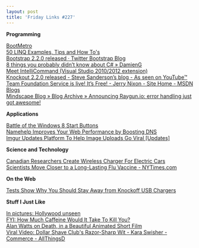 ```yaml
---
layout: post
title: 'Friday Links #227'
---
```

**Programming**

[BootMetro](http://aozora.github.com/bootmetro/index.html)   
[50 LINQ Examples, Tips and How To's](http://www.dotnetcurry.com/ShowArticle.aspx?ID=727)   
[Bootstrap 2.2.0 released · Twitter Bootstrap Blog](http://blog.getbootstrap.com/2012/10/29/bootstrap-2-2-0-released/)   
[8 things you probably didn’t know about C# » DamienG](http://damieng.com/blog/2012/10/29/8-things-you-probably-didnt-know-about-csharp)   
[Meet IntelliCommand (Visual Studio 2010/2012 extension)](http://outcoldman.com/en/blog/show/326)   
[Knockout 2.2.0 released - Steve Sanderson’s blog - As seen on YouTube™](http://blog.stevensanderson.com/2012/10/29/knockout-2-2-0-released/)   
[Team Foundation Service is live! It’s Free! - Jerry Nixon - Site Home - MSDN Blogs](http://blogs.msdn.com/b/jerrynixon/archive/2012/10/31/team-foundation-service-is-live.aspx)   
[Mindscape Blog » Blog Archive » Announcing Raygun.io: error handling just got awesome!](http://www.mindscapehq.com/blog/index.php/2012/10/29/announcing-raygun-io-error-handling-just-got-awesome/)

**Applications**

[Battle of the Windows 8 Start Buttons](http://www.labnol.org/software/windows-8-start-button/26465/)   
[Namehelp Improves Your Web Performance by Boosting DNS](http://updates.lifehacker.com/post/34762869867/namehelp-improves-your-web-performance-by-boosting-dns)   
[Imgur Updates Platform To Help Image Uploads Go Viral [Updates]](http://www.makeuseof.com/tag/imgur-updates-platform-user-content-viral-updates/)

**Science and Technology**

[Canadian Researchers Create Wireless Charger For Electric Cars](http://hardware.slashdot.org/story/12/10/28/1413258/canadian-researchers-create-wireless-charger-for-electric-cars)   
[Scientists Move Closer to a Long-Lasting Flu Vaccine - NYTimes.com](http://www.nytimes.com/2012/10/30/science/scientists-move-closer-to-a-long-lasting-flu-vaccine.html?_r=0)

**On the Web**

[Tests Show Why You Should Stay Away from Knockoff USB Chargers](http://updates.lifehacker.com/post/34723084079/tests-show-why-you-should-stay-away-from-knockoff-usb)

**Stuff I Just Like**

[In pictures: Hollywood unseen](http://www.bbc.co.uk/news/in-pictures-19947444)   
[FYI: How Much Caffeine Would It Take To Kill You?](http://www.popsci.com/science/article/2012-10/fyi-how-much-caffeine-would-it-take-kill-you)   
[Alan Watts on Death, in a Beautiful Animated Short Film](http://www.brainpickings.org/index.php/2012/10/31/alan-watts-on-death/)   
[Viral Video: Dollar Shave Club's Razor-Sharp Wit - Kara Swisher - Commerce - AllThingsD](http://allthingsd.com/20120307/viral-video-dollar-shave-clubs-razor-sharp-wit/)
